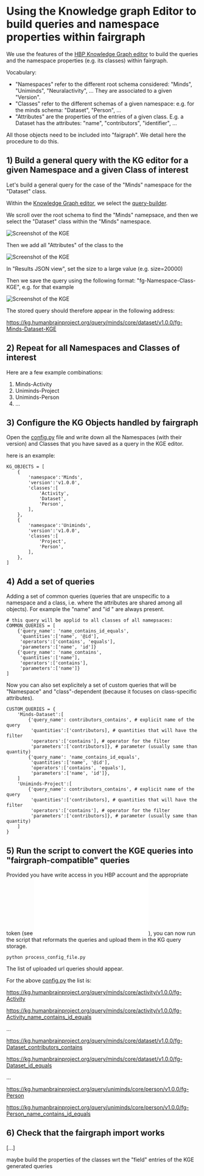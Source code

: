 # Using the Knowledge graph Editor to build queries and namespace properties within fairgraph

We use the features of the [HBP Knowledge Graph editor](https://kg.humanbrainproject.org/editor) to build the queries and the namespace properties (e.g. its classes) within fairgraph.

Vocabulary:

- "Namespaces" refer to the different root schema considered: "Minds", "Uniminds", "Neuralactivity", ... They are associated to a given "Version".
- "Classes" refer to the different schemas of a given namespace: e.g. for the minds schema: "Dataset", "Person", ...
 - "Attributes" are the properties of the entries of a given class. E.g. a Dataset has the attributes: "name", "contributors", "identifier", ...
 
All those objects need to be included into "faigraph". We detail here the procedure to do this.

 
## 1) Build a general query with the KG editor for a given Namespace and a given Class of interest

Let's build a general query for the case of the "Minds" namespace for the "Dataset" class.

Within the [Knowledge Graph editor](https://kg.humanbrainproject.org/editor), we select the [query-builder](https://kg.humanbrainproject.org/editor/query-builder).

We scroll over the root schema to find the "Minds" namepsace, and then we select the "Dataset" class within the "Minds" namespace.

![Screenshot of the KGE](doc/KGE-screenshot-1.png)

Then we add all "Attributes" of the class to the 

![Screenshot of the KGE](doc/KGE-screenshot-2.png)

In "Results JSON view", set the size to a large value (e.g. size=20000)

Then we save the query using the following format:
"fg-Namespace-Class-KGE", e.g. for that example

![Screenshot of the KGE](doc/KGE-screenshot-3.png)

The stored query should therefore appear in the following address:

https://kg.humanbrainproject.org/query/minds/core/dataset/v1.0.0/fg-Minds-Dataset-KGE

## 2) Repeat for all Namespaces and Classes of interest

Here are a few example combinations:

1. Minds-Activity
2. Uniminds-Project
3. Uniminds-Person
4. ...

## 3) Configure the KG Objects handled by fairgraph

Open the [config.py](./config.py) file and write down all the Namespaces (with their version) and Classes that you have saved as a query in the KGE editor.

here is an example:
```
KG_OBJECTS = [
    {
        'namespace':'Minds',
        'version':'v1.0.0',
        'classes':[
            'Activity',
            'Dataset',
            'Person',
        ],
    },
    {
        'namespace':'Uniminds',
        'version':'v1.0.0',
        'classes':[
            'Project',
            'Person',
        ],
    },
]
```

## 4) Add a set of queries

Adding a set of common queries (queries that are unspecific to a namespace and a class, i.e. where the attributes are shared among all objects). For example the "name" and "id " are always present. 
```
# this query will be applid to all classes of all namepsaces:
COMMON_QUERIES = [
    {'query_name': 'name_contains_id_equals',
     'quantities':['name', '@id'],
     'operators':['contains', 'equals'],
     'parameters':['name', 'id']}
    {'query_name': 'name_contains',
     'quantities':['name'],
     'operators':['contains'],
     'parameters':['name']}
]
```

Now you can also set explicitely a set of custom queries that will be "Namespace" and "class"-dependent (because it focuses on class-specific attributes). 
```
CUSTOM_QUERIES = {
    'Minds-Dataset':[
        {'query_name': contributors_contains', # explicit name of the query
         'quantities':['contributors], # quantities that will have the filter
         'operators':['contains'], # operator for the filter
         'parameters':['contributors]}, # parameter (usually same than quantity)
        {'query_name': 'name_contains_id_equals',
         'quantities':['name', '@id'],
         'operators':['contains', 'equals'],
         'parameters':['name', 'id']},
    ]
    'Uniminds-Project':[
        {'query_name': contributors_contains', # explicit name of the query
         'quantities':['contributors], # quantities that will have the filter
         'operators':['contains'], # operator for the filter
         'parameters':['contributors]}, # parameter (usually same than quantity)
    ]
}
```

## 5) Run the script to convert the KGE queries into "fairgraph-compatible" queries

Provided you have write access in you HBP account and the appropriate token (see ![fairgraph manual](../README.md)), you can now run the script that reformats the queries and upload them in the KG query storage.

```
python process_config_file.py 
```

The list of uploaded url queries should appear.

For the above [config.py](./config.py) the list is:

https://kg.humanbrainproject.org/query/minds/core/activity/v1.0.0/fg-Activity

https://kg.humanbrainproject.org/query/minds/core/activity/v1.0.0/fg-Activity_name_contains_id_equals

...

https://kg.humanbrainproject.org/query/minds/core/dataset/v1.0.0/fg-Dataset_contributors_contains 

https://kg.humanbrainproject.org/query/minds/core/dataset/v1.0.0/fg-Dataset_id_equals 

...

https://kg.humanbrainproject.org/query/uniminds/core/person/v1.0.0/fg-Person 

https://kg.humanbrainproject.org/query/uniminds/core/person/v1.0.0/fg-Person_name_contains_id_equals 


## 6) Check that the fairgraph import works

[...]

maybe build the properties of the classes wrt the "field" entries of the KGE generated queries

